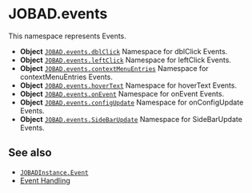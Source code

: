 # JOBAD.events

This namespace represents Events. 

* **Object** [`JOBAD.events.dblClick`](dblClick.md) Namespace for dblClick Events. 
* **Object** [`JOBAD.events.leftClick`](leftClick.md) Namespace for leftClick Events. 
* **Object** [`JOBAD.events.contextMenuEntries`](contextMenuEntries.md) Namespace for contextMenuEntries Events. 
* **Object** [`JOBAD.events.hoverText`](hoverText.md) Namespace for hoverText Events. 
* **Object** [`JOBAD.events.onEvent`](onEvent.md) Namespace for onEvent Events. 
* **Object** [`JOBAD.events.configUpdate`](configUpdate.md) Namespace for onConfigUpdate Events. 
* **Object** [`JOBAD.events.SideBarUpdate`](SideBarUpdate.md) Namespace for SideBarUpdate Events. 


## See also

* [`JOBADInstance.Event`](../JOBADInstance/event/index.md)
* [Event Handling](../../../intro/events.md)

